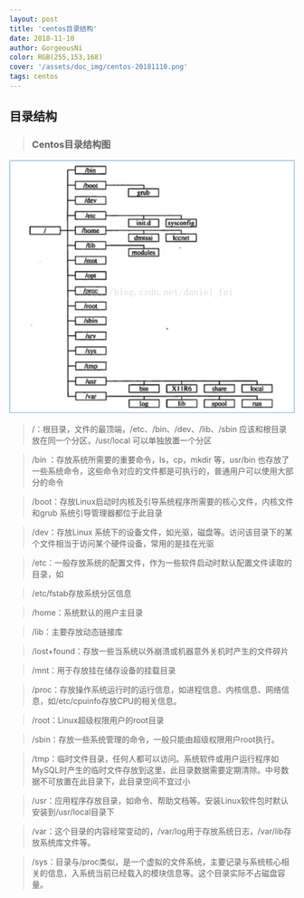 ```yaml
--- 
layout: post
title: 'centos目录结构'
date: 2018-11-10
author: GorgeousNi
color: RGB(255,153,168)
cover: '/assets/doc_img/centos-20181110.png'
tags: centos
---
```


## 目录结构

>  ### Centos目录结构图

![](/assets/doc_img/centos-2018111001.png)

> /：根目录，文件的最顶端，/etc、/bin、/dev、/lib、/sbin 应该和根目录放在同一个分区，/usr/local 可以单独放置一个分区

> /bin ：存放系统所需要的重要命令，ls，cp，mkdir 等，usr/bin 也存放了一些系统命令，这些命令对应的文件都是可执行的，普通用户可以使用大部分的命令

> /boot：存放Linux启动时内核及引导系统程序所需要的核心文件，内核文件和grub 系统引导管理器都位于此目录

> /dev：存放Linux 系统下的设备文件，如光驱，磁盘等。访问该目录下的某个文件相当于访问某个硬件设备，常用的是挂在光驱

> /etc：一般存放系统的配置文件，作为一些软件启动时默认配置文件读取的目录，如

> /etc/fstab存放系统分区信息

> /home：系统默认的用户主目录

> /lib：主要存放动态链接库

> /lost+found：存放一些当系统以外崩溃或机器意外关机时产生的文件碎片

> /mnt：用于存放挂在储存设备的挂载目录

> /proc：存放操作系统运行时的运行信息，如进程信息、内核信息、网络信息，如/etc/cpuinfo存放CPU的相关信息。

> /root：Linux超级权限用户的root目录

> /sbin：存放一些系统管理的命令，一般只能由超级权限用户root执行。

> /tmp：临时文件目录，任何人都可以访问。系统软件或用户运行程序如MySQL时产生的临时文件存放到这里，此目录数据需要定期清除。中号数据不可放置在此目录下，此目录空间不宜过小

> /usr：应用程序存放目录，如命令、帮助文档等。安装Linux软件包时默认安装到/usr/local目录下

> /var：这个目录的内容经常变动的，/var/log用于存放系统日志，/var/lib存放系统库文件等。

> /sys：目录与/proc类似，是一个虚拟的文件系统，主要记录与系统核心相关的信息，入系统当前已经载入的模块信息等。这个目录实际不占磁盘容量。
